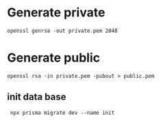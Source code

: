 # Generate private

`openssl genrsa -out private.pem 2048`

# Generate public

`openssl rsa -in private.pem -pubout > public.pem`

## init data base

` npx prisma migrate dev --name init`
